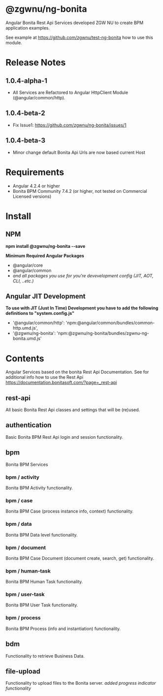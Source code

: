 # @zgwnu/ng-bonita
Angular Bonita Rest Api Services developed ZGW NU to create BPM application examples.  
  
See example at https://github.com/zgwnu/test-ng-bonita how to use this module.

# Release Notes
## 1.0.4-alpha-1
* All Services are Refactored to Angular HttpClient Module (@angular/common/http).
## 1.0.4-beta-2
* Fix Issue1: https://github.com/zgwnu/ng-bonita/issues/1
## 1.0.4-beta-3
* Minor change default Bonita Api Urls are now based current Host

# Requirements
* Angular 4.2.4 or higher
* Bonita BPM Community 7.4.2 (or higher, not tested on Commercial Licensed versions)

# Install
## NPM
__npm install @zgwnu/ng-bonita --save__

__Minimum Required Angular Packages__
* @angular/core
* @angular/common
* _and all packages you use for you're devevelopment config (JIT, AOT, CLI, ..etc.)_

## Angular JIT Development
__To use with JIT (Just In Time) Development you have to add the following definitions to "system.config.js"__ 
* '@angular/common/http': 'npm:@angular/common/bundles/common-http.umd.js',
* '@zgwnu/ng-bonita': 'npm:@zgwnu/ng-bonita/bundles/zgwnu-ng-bonita.umd.js'

# Contents
Angular Services based on the bonita Rest Api Documentation. See for additional info how to use the Rest Api https://documentation.bonitasoft.com/?page=_rest-api

## rest-api
All basic Bonita Rest Api classes and settings that will be (re)used.
## authentication
Basic Bonita BPM Rest Api login and session functionality.  
  
## bpm
Bonita BPM Services
### bpm / activity
Bonita BPM Activity functionality.
### bpm / case
Bonita BPM Case (process instance info, context) functionality.
### bpm / data
Bonita BPM Data level functionality.
### bpm / document
Bonita BPM Case Document (document create, search, get) functionality.
### bpm / human-task
Bonita BPM Human Task functionality.
### bpm / user-task
Bonita BPM User Task functionality.
### bpm / process
Bonita BPM Process (info and instantiation) functionality.
## bdm
Functionality to retrieve Business Data.
## file-upload
Functionality to upload files to the Bonita server.
_added progress indicator functionality_
